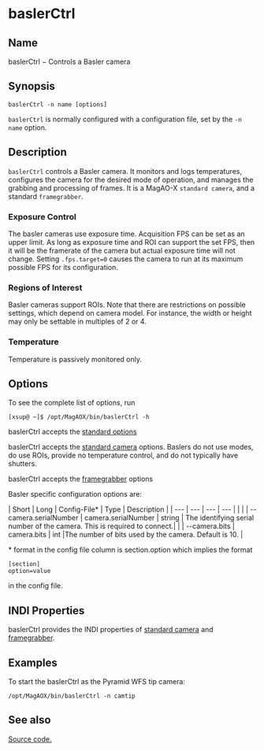 # baslerCtrl

## Name

baslerCtrl − Controls a Basler camera

## Synopsis

```
baslerCtrl -n name [options]
```

`baslerCtrl` is normally configured with a configuration file, set by the `-n name` option.

## Description

`baslerCtrl` controls a Basler camera.  It monitors and logs temperatures, configures the camera for the desired mode of operation, and manages the grabbing and processing of frames.  It is a MagAO-X `standard camera`, and a standard `framegrabber`.

### Exposure Control 

The basler cameras use exposure time.  Acquisition FPS can be set as an upper limit.  As long as exposure time and ROI can support the set FPS, then it will be the framerate of the camera but actual exposure time will not change.  Setting `.fps.target=0` causes the camera to run at its maximum possible FPS for its configuration.

### Regions of Interest

Basler cameras support ROIs.  Note that there are restrictions on possible settings, which depend on camera model.  For instance, the width or height may only be settable in multiples of 2 or 4.

### Temperature 

Temperature is passively monitored only.

## Options

To see the complete list of options, run 
```
[xsup@ ~]$ /opt/MagAOX/bin/baslerCtrl -h
```

baslerCtrl accepts the [standard options](index.html#standard-options)

baslerCtrl accepts the [standard camera](cameras.html#standard-camera-interface) options.  Baslers do not use modes, do use ROIs, provide no temperature control, and do not typically have shutters.

baslerCtrl accepts the [framegrabber](cameras.html#framegrabber-interface) options

Basler specific configuration options are:

| Short | Long                   | Config-File*         | Type            | Description |
| ---   |  ---                    | ---                 | ---             |             |
|       | --camera.serialNumber  | camera.serialNumber  | string  | The identifying serial number of the camera.  This is required to connect.|
|       | --camera.bits           | camera.bits  | int |The number of bits used by the camera.  Default is 10. |

\* format in the config file column is section.option which implies the format
```
[section]
option=value
```
in the config file.

## INDI Properties

baslerCtrl provides the INDI properties of [standard camera](cameras.html#standard-camera-interface) and [framegrabber](cameras.html#framegrabber-interface).





## Examples

To start the baslerCtrl as the Pyramid WFS tip camera:
```
/opt/MagAOX/bin/baslerCtrl -n camtip
```

## See also

[Source code.](../../../../MagAOX/group__baslerCtrl.html)
